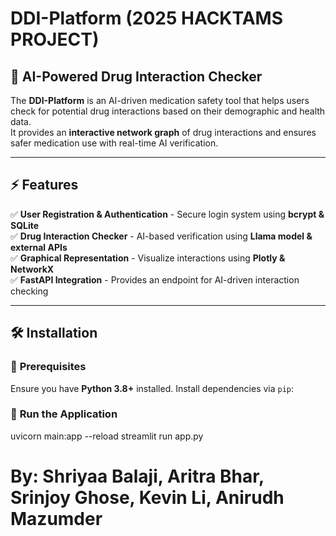 # DDI-Platform (2025 HACKTAMS PROJECT)

## 🏥 AI-Powered Drug Interaction Checker  

The **DDI-Platform** is an AI-driven medication safety tool that helps users check for potential drug interactions based on their demographic and health data.  
It provides an **interactive network graph** of drug interactions and ensures safer medication use with real-time AI verification.  

---

## ⚡ Features  

✅ **User Registration & Authentication** - Secure login system using **bcrypt & SQLite**  
✅ **Drug Interaction Checker** - AI-based verification using **Llama model & external APIs**  
✅ **Graphical Representation** - Visualize interactions using **Plotly & NetworkX**  
✅ **FastAPI Integration** - Provides an endpoint for AI-driven interaction checking  

---

## 🛠️ Installation  

### 🔹 **Prerequisites**  

Ensure you have **Python 3.8+** installed. Install dependencies via `pip`:

### 🔹 **Run the Application**  
uvicorn main:app --reload
streamlit run app.py


# By: Shriyaa Balaji, Aritra Bhar, Srinjoy Ghose, Kevin Li, Anirudh Mazumder

